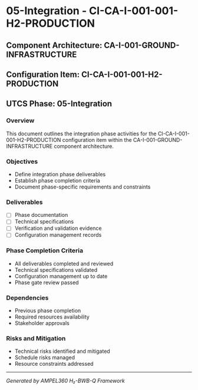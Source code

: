 # 05-Integration - CI-CA-I-001-001-H2-PRODUCTION

## Component Architecture: CA-I-001-GROUND-INFRASTRUCTURE
## Configuration Item: CI-CA-I-001-001-H2-PRODUCTION
## UTCS Phase: 05-Integration

### Overview
This document outlines the integration phase activities for the CI-CA-I-001-001-H2-PRODUCTION configuration item within the CA-I-001-GROUND-INFRASTRUCTURE component architecture.

### Objectives
- Define integration phase deliverables
- Establish phase completion criteria
- Document phase-specific requirements and constraints

### Deliverables
- [ ] Phase documentation
- [ ] Technical specifications
- [ ] Verification and validation evidence
- [ ] Configuration management records

### Phase Completion Criteria
- All deliverables completed and reviewed
- Technical specifications validated
- Configuration management up to date
- Phase gate review passed

### Dependencies
- Previous phase completion
- Required resources availability
- Stakeholder approvals

### Risks and Mitigation
- Technical risks identified and mitigated
- Schedule risks managed
- Resource constraints addressed

---
*Generated by AMPEL360 H₂-BWB-Q Framework*
